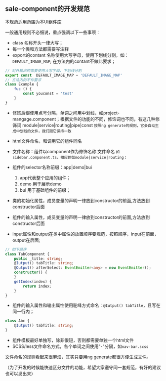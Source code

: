 ## sale-component的开发规范

本规范适用范围为本UI组件库

一般通用规则不必细说，重点强调以下一些事项：
- class 名称开头一律大写；
- 每一个类和方法都需要写注释
- export的contant 名称使用大写字母，使用下划线分割，如：`DEFAULT_IMAGE_MAP`; 在方法内的contant不做此要求；

```ts
// 对外输出的需要使用大写字母，下划线分割
export const  DEFAULT_IMAGE_MAP = 'DEFAULT_IMAGE_MAP'
// 方法内的不作要求
class Example {
    fuc () {
        const youconst = 'test'
    }
}
```
- 修饰后缀使用点号分隔，单词之间用中划线，如project-mangage.component；根据文件的功能的不同，修饰词也不同，有这几种修饰词 module|service|routing|pipe|const
`按照ng generate的规则，它会自动生成中划线的文件，我们跟它保持一致`
- html文件命名，和调用它的组件同名
- 文件名称：组件以component作为修饰名称 文件命名
`如sidebar.component.ts，相应的如module|service|routing；`
- 组件的selector名称前缀：app|demo|bui
	1. app代表整个应用的组件；
	2. demo 用于展示demo
	3. bui 用于基础组件的前缀；

- 类的初始化属性，成员变量的声明一律放到constructor的前面,方法放到constructor后面
- 组件的输入属性，成员变量的声明一律放到constructor的前面,方法放到constructor后面
- input属性和output在类中属性的放置顺序要规范，按照顺序，input在前面，output在后面;
```ts
// 如下顺序
class TabComponent {
	public _title: string;
    @Iutput() tabTitle: string;
 	@Output() afterSelect: EventEmitter<any> = new EventEmitter();
	constructor() {
	}
	getIndex(index) {
		return index;
	}
}
```
- 组件的输入属性和输出属性使用驼峰方式命名：`@Iutput() tabTitle`，且写在同一行内；
```ts
class Abc {
    @Iutput() tabTitle: string;
}
```
- 组件模板最好单独写，除非很短，否则都需要单独一个html文件
- SCSS/less文件命名方式，各个单词之间使用"-"分隔，如`nav-bar.scss`


文件命名的规则看起来很麻烦，其实只要用ng generate都很方便生成文件。

（为了开发的时候能快速区分文件的功能，希望大家遵守同一套规范，有好的建议也可以发出来）



